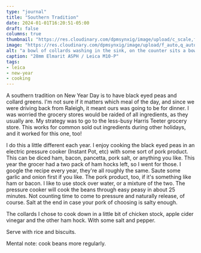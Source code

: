```yaml
---
type: "journal"
title: "Southern Tradition"
date: 2024-01-01T16:20:51-05:00
draft: false
columns: true
thumbnail: "https://res.cloudinary.com/dpmsynxig/image/upload/c_scale,f_auto,q_auto:good,w_740/v1704230325/2024%20Posts/2024-01-01_new-year-day/2024-01-01_leica-m10p-34.jpg"
image: "https://res.cloudinary.com/dpmsynxig/image/upload/f_auto,q_auto:good/v1704230325/2024%20Posts/2024-01-01_new-year-day/2024-01-01_leica-m10p-34.jpg"
alt: "a bowl of collards washing in the sink, on the counter sits a bowl of black eye peas on a cutting board draining next to some minced garlic"
caption: "28mm Elmarit ASPH / Leica M10-P"
tags:
- leica
- new-year
- cooking
---
```


A southern tradition on New Year Day is to have black eyed peas and collard greens. I'm not sure if it matters which meal of the day, and since we were driving back from Raleigh, it meant ours was going to be for dinner. I was worried the grocery stores would be raided of all ingredients, as they usually are. My strategy was to go to the less-busy Harris Teeter grocery store. This works for common sold out ingredients during other holidays, and it worked for this one, too! 

I do this a little different each year. I enjoy cooking the black eyed peas in an electric pressure cooker (Instant Pot, etc) with some sort of pork product. This can be diced ham, bacon, pancetta, pork salt, or anything you like. This year the grocer had a two pack of ham hocks left, so I went for those. I google the recipe every year, they're all roughly the same. Saute some garlic and onion first if you like. The pork product, too, if it's something like ham or bacon. I like to use stock over water, or a mixture of the two. The pressure cooker will cook the beans through easy peasy in about 25 minutes. Not counting time to come to pressure and naturally release, of course. Salt at the end in case your pork of choosing is salty enough.

The collards I chose to cook down in a little bit of chicken stock, apple cider vinegar and the other ham hock. With some salt and pepper.

Serve with rice and biscuits.

Mental note: cook beans more regularly.
